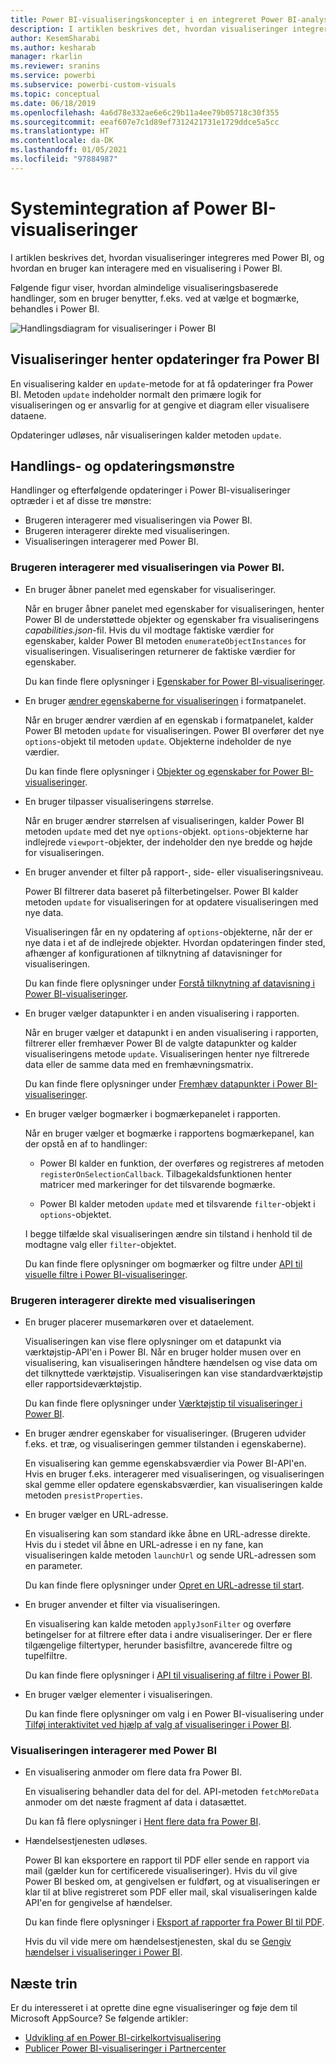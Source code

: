 ```yaml
---
title: Power BI-visualiseringskoncepter i en integreret Power BI-analyse, der giver bedre integreret BI-indsigt
description: I artiklen beskrives det, hvordan visualiseringer integreres med Power BI, og hvordan en bruger kan interagere med en visualisering i Power BI. Aktivér bedre integreret BI-indsigt ved hjælp af Power BI-integreret analyse.
author: KesemSharabi
ms.author: kesharab
manager: rkarlin
ms.reviewer: sranins
ms.service: powerbi
ms.subservice: powerbi-custom-visuals
ms.topic: conceptual
ms.date: 06/18/2019
ms.openlocfilehash: 4a6d78e332ae6e6c29b11a4ee79b05718c30f355
ms.sourcegitcommit: eeaf607e7c1d89ef7312421731e1729ddce5a5cc
ms.translationtype: HT
ms.contentlocale: da-DK
ms.lasthandoff: 01/05/2021
ms.locfileid: "97884987"
---
```

# <a name="power-bi-visuals-system-integration"></a>Systemintegration af Power BI-visualiseringer

I artiklen beskrives det, hvordan visualiseringer integreres med Power BI, og hvordan en bruger kan interagere med en visualisering i Power BI. 

Følgende figur viser, hvordan almindelige visualiseringsbaserede handlinger, som en bruger benytter, f.eks. ved at vælge et bogmærke, behandles i Power BI.

![Handlingsdiagram for visualiseringer i Power BI](media/power-bi-visuals-concept/visual-concept.svg)

## <a name="visuals-get-updates-from-power-bi"></a>Visualiseringer henter opdateringer fra Power BI

En visualisering kalder en `update`-metode for at få opdateringer fra Power BI. Metoden `update` indeholder normalt den primære logik for visualiseringen og er ansvarlig for at gengive et diagram eller visualisere dataene.

Opdateringer udløses, når visualiseringen kalder metoden `update`.

## <a name="action-and-update-patterns"></a>Handlings- og opdateringsmønstre

Handlinger og efterfølgende opdateringer i Power BI-visualiseringer optræder i et af disse tre mønstre:

* Brugeren interagerer med visualiseringen via Power BI.
* Brugeren interagerer direkte med visualiseringen.
* Visualiseringen interagerer med Power BI.

### <a name="user-interacts-with-a-visual-through-power-bi"></a>Brugeren interagerer med visualiseringen via Power BI.

* En bruger åbner panelet med egenskaber for visualiseringer.

    Når en bruger åbner panelet med egenskaber for visualiseringen, henter Power BI de understøttede objekter og egenskaber fra visualiseringens *capabilities.json*-fil. Hvis du vil modtage faktiske værdier for egenskaber, kalder Power BI metoden `enumerateObjectInstances` for visualiseringen. Visualiseringen returnerer de faktiske værdier for egenskaber.

    Du kan finde flere oplysninger i [Egenskaber for Power BI-visualiseringer](capabilities.md).

* En bruger [ændrer egenskaberne for visualiseringen](../../visuals/power-bi-visualization-customize-title-background-and-legend.md) i formatpanelet.

    Når en bruger ændrer værdien af en egenskab i formatpanelet, kalder Power BI metoden `update` for visualiseringen. Power BI overfører det nye `options`-objekt til metoden `update`. Objekterne indeholder de nye værdier.

    Du kan finde flere oplysninger i [Objekter og egenskaber for Power BI-visualiseringer](objects-properties.md).

* En bruger tilpasser visualiseringens størrelse.

    Når en bruger ændrer størrelsen af visualiseringen, kalder Power BI metoden `update` med det nye `options`-objekt. `options`-objekterne har indlejrede `viewport`-objekter, der indeholder den nye bredde og højde for visualiseringen.

* En bruger anvender et filter på rapport-, side- eller visualiseringsniveau.

    Power BI filtrerer data baseret på filterbetingelser. Power BI kalder metoden `update` for visualiseringen for at opdatere visualiseringen med nye data.

    Visualiseringen får en ny opdatering af `options`-objekterne, når der er nye data i et af de indlejrede objekter. Hvordan opdateringen finder sted, afhænger af konfigurationen af tilknytning af datavisninger for visualiseringen.

    Du kan finde flere oplysninger under [Forstå tilknytning af datavisning i Power BI-visualiseringer](dataview-mappings.md).

* En bruger vælger datapunkter i en anden visualisering i rapporten.

    Når en bruger vælger et datapunkt i en anden visualisering i rapporten, filtrerer eller fremhæver Power BI de valgte datapunkter og kalder visualiseringens metode `update`. Visualiseringen henter nye filtrerede data eller de samme data med en fremhævningsmatrix.

    Du kan finde flere oplysninger under [Fremhæv datapunkter i Power BI-visualiseringer](highlight.md).

* En bruger vælger bogmærker i bogmærkepanelet i rapporten.

    Når en bruger vælger et bogmærke i rapportens bogmærkepanel, kan der opstå en af to handlinger:

    * Power BI kalder en funktion, der overføres og registreres af metoden `registerOnSelectionCallback`. Tilbagekaldsfunktionen henter matricer med markeringer for det tilsvarende bogmærke.

    * Power BI kalder metoden `update` med et tilsvarende `filter`-objekt i `options`-objektet.

    I begge tilfælde skal visualiseringen ændre sin tilstand i henhold til de modtagne valg eller `filter`-objektet.

    Du kan finde flere oplysninger om bogmærker og filtre under [API til visuelle filtre i Power BI-visualiseringer](filter-api.md).

### <a name="user-interacts-with-the-visual-directly"></a>Brugeren interagerer direkte med visualiseringen

* En bruger placerer musemarkøren over et dataelement.

    Visualiseringen kan vise flere oplysninger om et datapunkt via værktøjstip-API'en i Power BI. Når en bruger holder musen over en visualisering, kan visualiseringen håndtere hændelsen og vise data om det tilknyttede værktøjstip. Visualiseringen kan vise standardværktøjstip eller rapportsideværktøjstip.

    Du kan finde flere oplysninger under [Værktøjstip til visualiseringer i Power BI](add-tooltips.md).

* En bruger ændrer egenskaber for visualiseringer. (Brugeren udvider f.eks. et træ, og visualiseringen gemmer tilstanden i egenskaberne).

    En visualisering kan gemme egenskabsværdier via Power BI-API'en. Hvis en bruger f.eks. interagerer med visualiseringen, og visualiseringen skal gemme eller opdatere egenskabsværdier, kan visualiseringen kalde metoden `presistProperties`.

* En bruger vælger en URL-adresse.

    En visualisering kan som standard ikke åbne en URL-adresse direkte. Hvis du i stedet vil åbne en URL-adresse i en ny fane, kan visualiseringen kalde metoden `launchUrl` og sende URL-adressen som en parameter.

    Du kan finde flere oplysninger under [Opret en URL-adresse til start](launch-url.md).

* En bruger anvender et filter via visualiseringen.

    En visualisering kan kalde metoden `applyJsonFilter` og overføre betingelser for at filtrere efter data i andre visualiseringer. Der er flere tilgængelige filtertyper, herunder basisfiltre, avancerede filtre og tupelfiltre.

    Du kan finde flere oplysninger i [API til visualisering af filtre i Power BI](filter-api.md).

* En bruger vælger elementer i visualiseringen.

    Du kan finde flere oplysninger om valg i en Power BI-visualisering under [Tilføj interaktivitet ved hjælp af valg af visualiseringer i Power BI](selection-api.md).

### <a name="visual-interacts-with-power-bi"></a>Visualiseringen interagerer med Power BI

* En visualisering anmoder om flere data fra Power BI.

    En visualisering behandler data del for del. API-metoden `fetchMoreData` anmoder om det næste fragment af data i datasættet.

    Du kan få flere oplysninger i [Hent flere data fra Power BI](fetch-more-data.md).

* Hændelsestjenesten udløses.

    Power BI kan eksportere en rapport til PDF eller sende en rapport via mail (gælder kun for certificerede visualiseringer). Hvis du vil give Power BI besked om, at gengivelsen er fuldført, og at visualiseringen er klar til at blive registreret som PDF eller mail, skal visualiseringen kalde API'en for gengivelse af hændelser.

    Du kan finde flere oplysninger i [Eksport af rapporter fra Power BI til PDF](../../consumer/end-user-pdf.md).

    Hvis du vil vide mere om hændelsestjenesten, skal du se [Gengiv hændelser i visualiseringer i Power BI](event-service.md).

## <a name="next-steps"></a>Næste trin

Er du interesseret i at oprette dine egne visualiseringer og føje dem til Microsoft AppSource? Se følgende artikler:

* [Udvikling af en Power BI-cirkelkortvisualisering](./develop-circle-card.md)
* [Publicer Power BI-visualiseringer i Partnercenter](office-store.md)
